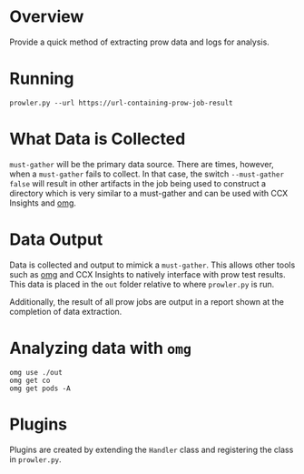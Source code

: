 # Overview

Provide a quick method of extracting prow data and logs for analysis.

# Running

~~~
prowler.py --url https://url-containing-prow-job-result
~~~

# What Data is Collected

`must-gather` will be the primary data source.  There are times, however, when a `must-gather` fails to collect.  In that case, the switch `--must-gather false` will 
result in other artifacts in the job being used to construct a directory which is very similar to a must-gather and can be used with CCX Insights and [omg](https://github.com/kxr/o-must-gather/).


# Data Output

Data is collected and output to mimick a `must-gather`.  This allows other tools such as [omg](https://github.com/kxr/o-must-gather/) and CCX Insights to natively interface with prow test results.  This data is placed in the `out` folder relative to where `prowler.py` is run.

Additionally, the result of all prow jobs are output in a report shown at the completion of data extraction.

# Analyzing data with `omg`

~~~
omg use ./out
omg get co
omg get pods -A
~~~

# Plugins

Plugins are created by extending the `Handler` class and registering the class in `prowler.py`.

